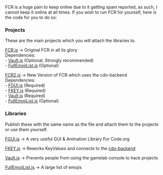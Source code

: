 FCR is a huge pain to keep online due to it getting spam reported, 
as such, I cannot keep it online at all times. If you wish to run 
FCR for yourself, here is the code for you to do so:

<h3>Projects</h3>

These are the main projects which you will attach the libraries to.

[FCR.js](https://github.com/DragonFireGames/Fire-Chat-Room/raw/main/FCR.js) -> Original FCR in all its glory<br>
Dependencies:
<br>- [Vault.js](https://github.com/DragonFireGames/Fire-Chat-Room/raw/main/libraries/Vault.js) (Optional, Strongly recommended)
<br>- [FullEmojiList.js](https://github.com/DragonFireGames/Fire-Chat-Room/raw/main/libraries/FullEmojiList.js) (Optional)

[FCR2.js](https://github.com/DragonFireGames/Fire-Chat-Room/raw/main/FCR2.js) -> New Version of FCR which uses the cdo-backend<br>
Dependencies:
<br>- [FGUI.js](https://github.com/DragonFireGames/Fire-Chat-Room/raw/main/libraries/FGUI.js) (Required)
<br>- [FKEY.js](https://github.com/DragonFireGames/Fire-Chat-Room/raw/main/libraries/FKEY.js) (Required)
<br>- [Vault.js](https://github.com/DragonFireGames/Fire-Chat-Room/raw/main/libraries/Vault.js) (Required)
<br>- [FullEmojiList.js](https://github.com/DragonFireGames/Fire-Chat-Room/raw/main/libraries/FullEmojiList.js) (Optional)

<h3>Libraries</h3>

Publish these with the same name as the file and attach them to the projects or use them yourself.

[FGUI.js](https://github.com/DragonFireGames/Fire-Chat-Room/raw/main/libraries/FGUI.js) -> A very useful GUI & Animation Library For Code.org

[FKEY.js](https://github.com/DragonFireGames/Fire-Chat-Room/raw/main/libraries/FKEY.js) -> Reworks KeyValues and connects to the [cdo-backend](https://github.com/DragonFireGames/cdo-backend)

[Vault.js](https://github.com/DragonFireGames/Fire-Chat-Room/raw/main/libraries/Vault.js) -> Prevents people from using the gamelab console to hack projects

[FullEmojiList.js](https://github.com/DragonFireGames/Fire-Chat-Room/raw/main/libraries/FullEmojiList.js) -> A large list of emojis
